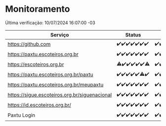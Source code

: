 # Monitoramento

Última verificação: 10/07/2024 16:07:00 -03

|Serviço|Status|Últimas 24h|
|---|---|---|
|https://github.com|<span title="2024-07-03: OK=24">✔️</span><span title="2024-07-04: OK=24">✔️</span><span title="2024-07-05: OK=24">✔️</span><span title="2024-07-06: OK=24">✔️</span><span title="2024-07-07: OK=23">✔️</span><span title="2024-07-08: OK=24">✔️</span><span title="2024-07-09: OK=20">✔️</span>|<span title="09/07/2024 17:08:00 -03 : 200">✔️</span><span title="09/07/2024 18:06:00 -03 : 200">✔️</span><span title="09/07/2024 19:08:00 -03 : 200">✔️</span><span title="09/07/2024 20:07:00 -03 : 200">✔️</span><span title="09/07/2024 21:34:00 -03 : 200">✔️</span><span title="09/07/2024 22:56:00 -03 : 200">✔️</span><span title="09/07/2024 23:28:00 -03 : 200">✔️</span><span title="10/07/2024 00:09:00 -03 : 200">✔️</span><span title="10/07/2024 01:10:00 -03 : 200">✔️</span><span title="10/07/2024 02:07:00 -03 : 200">✔️</span><span title="10/07/2024 03:10:00 -03 : 200">✔️</span><span title="10/07/2024 04:07:00 -03 : 200">✔️</span><span title="10/07/2024 05:11:00 -03 : 200">✔️</span><span title="10/07/2024 06:07:00 -03 : 200">✔️</span><span title="10/07/2024 07:07:00 -03 : 200">✔️</span><span title="10/07/2024 08:05:00 -03 : 200">✔️</span><span title="10/07/2024 09:13:00 -03 : 200">✔️</span><span title="10/07/2024 10:11:00 -03 : 200">✔️</span><span title="10/07/2024 11:07:00 -03 : 200">✔️</span><span title="10/07/2024 12:08:00 -03 : 200">✔️</span><span title="10/07/2024 13:08:00 -03 : 200">✔️</span><span title="10/07/2024 14:06:00 -03 : 200">✔️</span><span title="10/07/2024 15:10:00 -03 : 200">✔️</span><span title="10/07/2024 16:07:00 -03 : 200">✔️</span>|
|https://paxtu.escoteiros.org.br|<span title="2024-07-03: OK=24">✔️</span><span title="2024-07-04: OK=24">✔️</span><span title="2024-07-05: OK=24">✔️</span><span title="2024-07-06: OK=24">✔️</span><span title="2024-07-07: OK=23">✔️</span><span title="2024-07-08: OK=24">✔️</span><span title="2024-07-09: OK=20">✔️</span>|<span title="09/07/2024 17:08:00 -03 : 200">✔️</span><span title="09/07/2024 18:06:00 -03 : 200">✔️</span><span title="09/07/2024 19:08:00 -03 : 200">✔️</span><span title="09/07/2024 20:07:00 -03 : 200">✔️</span><span title="09/07/2024 21:34:00 -03 : 200">✔️</span><span title="09/07/2024 22:56:00 -03 : 200">✔️</span><span title="09/07/2024 23:28:00 -03 : 200">✔️</span><span title="10/07/2024 00:09:00 -03 : 200">✔️</span><span title="10/07/2024 01:10:00 -03 : 200">✔️</span><span title="10/07/2024 02:07:00 -03 : 200">✔️</span><span title="10/07/2024 03:10:00 -03 : 200">✔️</span><span title="10/07/2024 04:07:00 -03 : 200">✔️</span><span title="10/07/2024 05:11:00 -03 : 200">✔️</span><span title="10/07/2024 06:07:00 -03 : 200">✔️</span><span title="10/07/2024 07:07:00 -03 : 200">✔️</span><span title="10/07/2024 08:05:00 -03 : 200">✔️</span><span title="10/07/2024 09:13:00 -03 : 200">✔️</span><span title="10/07/2024 10:11:00 -03 : 200">✔️</span><span title="10/07/2024 11:07:00 -03 : 200">✔️</span><span title="10/07/2024 12:08:00 -03 : 200">✔️</span><span title="10/07/2024 13:08:00 -03 : 200">✔️</span><span title="10/07/2024 14:06:00 -03 : 200">✔️</span><span title="10/07/2024 15:10:00 -03 : 200">✔️</span><span title="10/07/2024 16:07:00 -03 : 200">✔️</span>|
|https://escoteiros.org.br|<span title="2024-07-03: OK=23, Falhas=1">⚠️</span><span title="2024-07-04: OK=24">✔️</span><span title="2024-07-05: OK=24">✔️</span><span title="2024-07-06: OK=24">✔️</span><span title="2024-07-07: OK=23">✔️</span><span title="2024-07-08: OK=24">✔️</span><span title="2024-07-09: OK=19, Falhas=1">⚠️</span>|<span title="09/07/2024 17:08:00 -03 : 200">✔️</span><span title="09/07/2024 18:06:00 -03 : 200">✔️</span><span title="09/07/2024 19:08:00 -03 : 200">✔️</span><span title="09/07/2024 20:07:00 -03 : 0">❌</span><span title="09/07/2024 21:34:00 -03 : 200">✔️</span><span title="09/07/2024 22:56:00 -03 : 200">✔️</span><span title="09/07/2024 23:28:00 -03 : 200">✔️</span><span title="10/07/2024 00:09:00 -03 : 200">✔️</span><span title="10/07/2024 01:10:00 -03 : 200">✔️</span><span title="10/07/2024 02:07:00 -03 : 200">✔️</span><span title="10/07/2024 03:10:00 -03 : 200">✔️</span><span title="10/07/2024 04:07:00 -03 : 200">✔️</span><span title="10/07/2024 05:11:00 -03 : 200">✔️</span><span title="10/07/2024 06:07:00 -03 : 200">✔️</span><span title="10/07/2024 07:07:00 -03 : 200">✔️</span><span title="10/07/2024 08:05:00 -03 : 200">✔️</span><span title="10/07/2024 09:13:00 -03 : 200">✔️</span><span title="10/07/2024 10:11:00 -03 : 200">✔️</span><span title="10/07/2024 11:07:00 -03 : 200">✔️</span><span title="10/07/2024 12:08:00 -03 : 200">✔️</span><span title="10/07/2024 13:08:00 -03 : 200">✔️</span><span title="10/07/2024 14:06:00 -03 : 200">✔️</span><span title="10/07/2024 15:10:00 -03 : 200">✔️</span><span title="10/07/2024 16:07:00 -03 : 200">✔️</span>|
|https://paxtu.escoteiros.org.br/paxtu|<span title="2024-07-03: OK=24">✔️</span><span title="2024-07-04: OK=24">✔️</span><span title="2024-07-05: OK=24">✔️</span><span title="2024-07-06: OK=24">✔️</span><span title="2024-07-07: OK=23">✔️</span><span title="2024-07-08: OK=23, Falhas=1">⚠️</span><span title="2024-07-09: OK=20">✔️</span>|<span title="09/07/2024 17:08:00 -03 : 200">✔️</span><span title="09/07/2024 18:06:00 -03 : 200">✔️</span><span title="09/07/2024 19:08:00 -03 : 200">✔️</span><span title="09/07/2024 20:07:00 -03 : 200">✔️</span><span title="09/07/2024 21:34:00 -03 : 200">✔️</span><span title="09/07/2024 22:56:00 -03 : 200">✔️</span><span title="09/07/2024 23:28:00 -03 : 200">✔️</span><span title="10/07/2024 00:09:00 -03 : 200">✔️</span><span title="10/07/2024 01:10:00 -03 : 200">✔️</span><span title="10/07/2024 02:07:00 -03 : 200">✔️</span><span title="10/07/2024 03:10:00 -03 : 200">✔️</span><span title="10/07/2024 04:07:00 -03 : 200">✔️</span><span title="10/07/2024 05:11:00 -03 : 200">✔️</span><span title="10/07/2024 06:07:00 -03 : 200">✔️</span><span title="10/07/2024 07:07:00 -03 : 200">✔️</span><span title="10/07/2024 08:05:00 -03 : 200">✔️</span><span title="10/07/2024 09:13:00 -03 : 200">✔️</span><span title="10/07/2024 10:11:00 -03 : 200">✔️</span><span title="10/07/2024 11:07:00 -03 : 200">✔️</span><span title="10/07/2024 12:08:00 -03 : 200">✔️</span><span title="10/07/2024 13:08:00 -03 : 200">✔️</span><span title="10/07/2024 14:06:00 -03 : 200">✔️</span><span title="10/07/2024 15:10:00 -03 : 200">✔️</span><span title="10/07/2024 16:07:00 -03 : 200">✔️</span>|
|https://paxtu.escoteiros.org.br/meupaxtu|<span title="2024-07-03: OK=24">✔️</span><span title="2024-07-04: OK=24">✔️</span><span title="2024-07-05: OK=24">✔️</span><span title="2024-07-06: OK=24">✔️</span><span title="2024-07-07: OK=23">✔️</span><span title="2024-07-08: OK=24">✔️</span><span title="2024-07-09: OK=20">✔️</span>|<span title="09/07/2024 17:08:00 -03 : 200">✔️</span><span title="09/07/2024 18:06:00 -03 : 200">✔️</span><span title="09/07/2024 19:08:00 -03 : 200">✔️</span><span title="09/07/2024 20:07:00 -03 : 200">✔️</span><span title="09/07/2024 21:34:00 -03 : 200">✔️</span><span title="09/07/2024 22:56:00 -03 : 200">✔️</span><span title="09/07/2024 23:28:00 -03 : 200">✔️</span><span title="10/07/2024 00:09:00 -03 : 200">✔️</span><span title="10/07/2024 01:10:00 -03 : 200">✔️</span><span title="10/07/2024 02:07:00 -03 : 200">✔️</span><span title="10/07/2024 03:10:00 -03 : 200">✔️</span><span title="10/07/2024 04:07:00 -03 : 200">✔️</span><span title="10/07/2024 05:11:00 -03 : 200">✔️</span><span title="10/07/2024 06:07:00 -03 : 200">✔️</span><span title="10/07/2024 07:07:00 -03 : 200">✔️</span><span title="10/07/2024 08:05:00 -03 : 200">✔️</span><span title="10/07/2024 09:13:00 -03 : 200">✔️</span><span title="10/07/2024 10:11:00 -03 : 200">✔️</span><span title="10/07/2024 11:07:00 -03 : 200">✔️</span><span title="10/07/2024 12:08:00 -03 : 200">✔️</span><span title="10/07/2024 13:08:00 -03 : 200">✔️</span><span title="10/07/2024 14:06:00 -03 : 200">✔️</span><span title="10/07/2024 15:10:00 -03 : 200">✔️</span><span title="10/07/2024 16:07:00 -03 : 200">✔️</span>|
|https://sigue.escoteiros.org.br/siguenacional|<span title="2024-07-03: OK=24">✔️</span><span title="2024-07-04: OK=24">✔️</span><span title="2024-07-05: OK=24">✔️</span><span title="2024-07-06: OK=24">✔️</span><span title="2024-07-07: OK=23">✔️</span><span title="2024-07-08: OK=24">✔️</span><span title="2024-07-09: OK=20">✔️</span>|<span title="09/07/2024 17:08:00 -03 : 200">✔️</span><span title="09/07/2024 18:06:00 -03 : 200">✔️</span><span title="09/07/2024 19:08:00 -03 : 200">✔️</span><span title="09/07/2024 20:07:00 -03 : 200">✔️</span><span title="09/07/2024 21:34:00 -03 : 200">✔️</span><span title="09/07/2024 22:56:00 -03 : 200">✔️</span><span title="09/07/2024 23:28:00 -03 : 200">✔️</span><span title="10/07/2024 00:09:00 -03 : 200">✔️</span><span title="10/07/2024 01:10:00 -03 : 200">✔️</span><span title="10/07/2024 02:07:00 -03 : 200">✔️</span><span title="10/07/2024 03:10:00 -03 : 200">✔️</span><span title="10/07/2024 04:07:00 -03 : 200">✔️</span><span title="10/07/2024 05:11:00 -03 : 200">✔️</span><span title="10/07/2024 06:07:00 -03 : 200">✔️</span><span title="10/07/2024 07:07:00 -03 : 200">✔️</span><span title="10/07/2024 08:05:00 -03 : 200">✔️</span><span title="10/07/2024 09:13:00 -03 : 200">✔️</span><span title="10/07/2024 10:11:00 -03 : 200">✔️</span><span title="10/07/2024 11:07:00 -03 : 200">✔️</span><span title="10/07/2024 12:08:00 -03 : 200">✔️</span><span title="10/07/2024 13:08:00 -03 : 200">✔️</span><span title="10/07/2024 14:06:00 -03 : 200">✔️</span><span title="10/07/2024 15:10:00 -03 : 200">✔️</span><span title="10/07/2024 16:07:00 -03 : 200">✔️</span>|
|https://id.escoteiros.org.br/|<span title="2024-07-03: OK=24">✔️</span><span title="2024-07-04: OK=24">✔️</span><span title="2024-07-05: OK=24">✔️</span><span title="2024-07-06: OK=24">✔️</span><span title="2024-07-07: OK=23">✔️</span><span title="2024-07-08: OK=24">✔️</span><span title="2024-07-09: OK=20">✔️</span>|<span title="09/07/2024 17:08:00 -03 : 200">✔️</span><span title="09/07/2024 18:06:00 -03 : 200">✔️</span><span title="09/07/2024 19:08:00 -03 : 200">✔️</span><span title="09/07/2024 20:07:00 -03 : 200">✔️</span><span title="09/07/2024 21:34:00 -03 : 200">✔️</span><span title="09/07/2024 22:56:00 -03 : 200">✔️</span><span title="09/07/2024 23:28:00 -03 : 200">✔️</span><span title="10/07/2024 00:09:00 -03 : 200">✔️</span><span title="10/07/2024 01:10:00 -03 : 200">✔️</span><span title="10/07/2024 02:07:00 -03 : 200">✔️</span><span title="10/07/2024 03:10:00 -03 : 200">✔️</span><span title="10/07/2024 04:07:00 -03 : 200">✔️</span><span title="10/07/2024 05:11:00 -03 : 200">✔️</span><span title="10/07/2024 06:07:00 -03 : 200">✔️</span><span title="10/07/2024 07:07:00 -03 : 200">✔️</span><span title="10/07/2024 08:05:00 -03 : 200">✔️</span><span title="10/07/2024 09:13:00 -03 : 200">✔️</span><span title="10/07/2024 10:11:00 -03 : 200">✔️</span><span title="10/07/2024 11:07:00 -03 : 200">✔️</span><span title="10/07/2024 12:08:00 -03 : 200">✔️</span><span title="10/07/2024 13:08:00 -03 : 200">✔️</span><span title="10/07/2024 14:06:00 -03 : 200">✔️</span><span title="10/07/2024 15:10:00 -03 : 200">✔️</span><span title="10/07/2024 16:07:00 -03 : 200">✔️</span>|
|Paxtu Login|<span title="2024-07-03: OK=24">✔️</span><span title="2024-07-04: OK=24">✔️</span><span title="2024-07-05: OK=24">✔️</span><span title="2024-07-06: OK=24">✔️</span><span title="2024-07-07: OK=23">✔️</span><span title="2024-07-08: OK=24">✔️</span><span title="2024-07-09: OK=20">✔️</span>|<span title="09/07/2024 17:08:00 -03 : 200">✔️</span><span title="09/07/2024 18:06:00 -03 : 200">✔️</span><span title="09/07/2024 19:08:00 -03 : 200">✔️</span><span title="09/07/2024 20:07:00 -03 : 200">✔️</span><span title="09/07/2024 21:34:00 -03 : 200">✔️</span><span title="09/07/2024 22:56:00 -03 : 200">✔️</span><span title="09/07/2024 23:28:00 -03 : 200">✔️</span><span title="10/07/2024 00:09:00 -03 : 200">✔️</span><span title="10/07/2024 01:10:00 -03 : 200">✔️</span><span title="10/07/2024 02:07:00 -03 : 200">✔️</span><span title="10/07/2024 03:10:00 -03 : 200">✔️</span><span title="10/07/2024 04:07:00 -03 : 200">✔️</span><span title="10/07/2024 05:11:00 -03 : 200">✔️</span><span title="10/07/2024 06:07:00 -03 : 200">✔️</span><span title="10/07/2024 07:07:00 -03 : 200">✔️</span><span title="10/07/2024 08:05:00 -03 : 200">✔️</span><span title="10/07/2024 09:13:00 -03 : 200">✔️</span><span title="10/07/2024 10:11:00 -03 : 200">✔️</span><span title="10/07/2024 11:07:00 -03 : 200">✔️</span><span title="10/07/2024 12:08:00 -03 : 200">✔️</span><span title="10/07/2024 13:08:00 -03 : 200">✔️</span><span title="10/07/2024 14:06:00 -03 : 200">✔️</span><span title="10/07/2024 15:10:00 -03 : 200">✔️</span><span title="10/07/2024 16:07:00 -03 : 200">✔️</span>|
